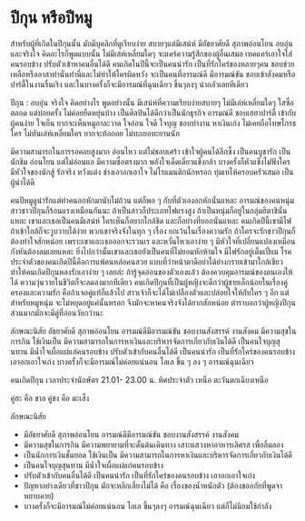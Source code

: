 # ปีกุน หรือปีหมู

สำหรับผู้ที่เกิดในปีกุนนั้น มักมีบุคลิกที่ดูเรียบง่าย สบายๆแต่มีเสน่ห์ มีอัธยาศัยดี สุภาพอ่อนโยน อบอุ่น และจริงใจ คิดอะไรก็พูดแบบนั้น ไม่มีเล่ห์เหลี่ยมใดๆ จะแคร์ความรู้สึกของผู้อื่นเสมอ 
เทคแคร์เอาใจใส่คนรอบข้าง ปรับตัวเข้าหาคนอื่นได้ดี คนเกิดในปีนี้จะเป็นคนน่ารัก เป็นที่รักใคร่ของหลายๆคน ชอบช่วยเหลือหรืออาสาทำนั่นทำนี่และไม่ทำให้ใครผิดหวัง จะเป็นคนที่อารมณ์ดี 
มีอารมณ์ขัน ชอบเข้าสังคมหรือปาร์ตี้ในงานรื่นเริง และในบางครั้งก็จะมีอารมณ์ที่ฉุนเฉียว ขึ้นๆลงๆ น่ากลัวเลยทีเดียว

ปีกุน : อบอุ่น จริงใจ คิดอย่างไร พูดอย่างนั้น มีเสน่ห์ที่ความเรียบง่ายสบายๆ ไม่มีเล่ห์เหลี่ยมใดๆ ใสซื่อตลอด แต่บ่อยครั้ง ไม่ค่อยยืดหยุ่นบ้าง เป็นศิลปินได้ดีกว่าเป็นนักธุรกิจ อารมณ์ดี 
ชอบเฮฮาปาร์ตี้ เข้ากับผู้คนง่าย ใจเย็น ยากจะเห็นหมูอาละวาด ใจอ่อน ใจดี ใจบุญ ชอบทำงาน หาเงินเก่ง ไม่เคยถือโทษโกรธใคร ไม่ทันเล่ห์เหลี่ยมใคร ยากจะท้อถอย ไม่ทะเยอทะยานนัก

มีความสามารถในการรอคอยสูงมาก อ่อนไหว แต่ไม่ชอบเศร้า เข้าใจผู้คนได้ลึกซึ้ง เป็นคนบูชารัก เป็นนักชิม อ่อนโยน แต่ไม่อ่อนแอ มีความซื่อตรงมาก พลังใจเด็ดเดี่ยวแข็งกล้า 
บางครั้งก็หัวแข็งไม่ฟังใคร มีหัวใจของนักสู้ รักจริง หวังแต่ง ช่างเอาอกเอาใจ ไม่โรแมนติกนักหรอก ทุ่มเทให้ครอบครัวเสมอ เป็นผู้นำได้ดี

คนปีหมูดูน่ารักแต่ทำคนอกหักมานับไม่ถ้วน แต่ก็พอ ๆ กับที่ตัวเองอกหักนั่นแหละ อารมณ์ของคนหนุ่มสาวชาวปีกุนก็ร้อนแรงเหมือนกันนะ ถ้าเป็นสาวก็ประเภทไฟแรงสูง 
ถ้าเป็นหนุ่มก็อยู่ในกลุ่มฮิตาชินั่นแหละ เขาและเธอเป็นคนมีเสน่ห์ ใครเห็นก็อยากใกล้ชิด และก็อย่างที่บอกนั่นแหละ คนเกิดปีนี้เขามีไฟ ถ้าเข้าใกล้ก็จะวูบวาบได้ง่าย พวกเขาจริงจังในทุก ๆ เรื่อง 
ยกเว้นในเรื่องความรัก ถ้าใครจะรักชาวปีกุนก็ต้องทำใจสักหน่อย เพราะเขาและเธอออกจะรวนเร และหวั่นไหวเอาง่าย ๆ มีหัวใจที่เปลี่ยนแปลงเหมือนกังหันต้องลมเลยแหละ 
ยิ่งไปกว่านั้นเขาและเธอยังเป็นคนที่ไม่ยอมหักห้ามใจ มีไฟรักอยู่เต็มเปี่ยม โรคประจำตัวของคนเกิดปีนี้คือการแพ้คนหล่อคนสวย แบบที่ว่าหน้าตาดีอย่าได้ย่างกรายเข้ามาใกล้เชียว 
ทำให้คนเกิดปีกุนหลงรักเอาง่าย ๆ เลยล่ะ ถ้ารู้จุดอ่อนของตัวเองแล้ว ต้องควบคุมอารมณ์ของตนเองให้ได้ ความวุ่นวายในชีวิตก็จะลดลงมากทีเดียว คนเกิดปีกุนที่เป็นผู้หญิงจะดีกว่าผู้ชายเล็กน้อยในเรื่องคู่ครองและความรัก 
คือถ้าเจอคู่แท้ก็แล้วไป สาวเจ้าก็จะได้ไม่เปลืองตัวและปล่อยใจให้กับใคร ๆ อีก แต่สำหรับหมูหนุ่ม จะไม่หยุดอยู่แค่นั้นหรอก จึงมักจะหาคนจริงจังได้ยากสักหน่อย ตำราบอกว่าผู้หญิงปีกุนส่วนมากมักจะมีคู่ที่อ่อนวัยกว่านะ

ลักษณะนิสัย
อัธยาศัยดี สุภาพอ่อนโยน อารมณ์ดีมีอารมณ์ขัน ชอบงานสังสรรค์ งานสังคม มีความสุขในการกิน ใช้เงินเป็น มีความสามารถในการหาเงินและบริหารจัดการเกี่ยวกับเงินได้ดี 
เป็นคนใจบุญสุนทาน มีน้ำใจเผื่อแผ่แก่คนรอบข้าง ปรับตัวเข้ากับคนอื่นได้ดี เป็นคนน่ารัก เป็นที่รักใคร่ของคนรอบข้าง เอาอกเอาใจเก่ง บางครั้งก็จะมีอารมณ์ไม่ค่อยแน่นอน โลเล ขึ้น ๆ ลง ๆ อารมณ์ฉุนเฉียว

คนเกิดปีกุน  เวลาประจำนักษัตร  21.01- 23.00 น.  ทิศประจำตัว  เหนือ ตะวันตกเฉียงเหนือ

คู่ฮะ คือ  ขาล         คู่ชง คือ  มะเส็ง

ลักษณะนิสัย

- มีอัธยาศัยดี สุภาพอ่อนโยน อารมณ์ดีมีอารมณ์ขัน ชอบงานสังสรรค์ งานสังคม
- มีความสุขในการกิน มีความพยายามที่จะดั้นด้นเดินทาง เสาะแสวงหาอาหารเลิศรส เพื่อลิ้มลอง
- เป็นนักการเงินชั้นยอด ใช้เงินเป็น มีความสามารถในการหาเงินและบริหารจัดการเกี่ยวกับเงินได้ดี
- เป็นคนใจบุญสุนทาน มีน้ำใจเผื่อแผ่แก่คนรอบข้าง
- ปรับตัวเข้ากับคนอื่นได้ดี เป็นคนน่ารัก เป็นที่รักใคร่ของคนรอบข้าง เอาอกเอาใจเก่ง
- ปัญหาอย่างเดียวที่ชาวปีกุน มักจะหลีกเลี่ยงไม่ได้ คือ เรื่องของน้ำหนักตัว (ต้องขออภัยที่พูดจาหยาบคาย)
- บางครั้งก็จะมีอารมณ์ไม่ค่อยแน่นอน โลเล ขึ้นๆลงๆ อารมณ์ฉุนเฉียว แต่ก็ไม่นิยมใช้กำลัง
